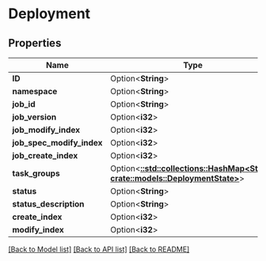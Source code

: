 # Deployment

## Properties

Name | Type | Description | Notes
------------ | ------------- | ------------- | -------------
**ID** | Option<**String**> |  | [optional]
**namespace** | Option<**String**> |  | [optional]
**job_id** | Option<**String**> |  | [optional]
**job_version** | Option<**i32**> |  | [optional]
**job_modify_index** | Option<**i32**> |  | [optional]
**job_spec_modify_index** | Option<**i32**> |  | [optional]
**job_create_index** | Option<**i32**> |  | [optional]
**task_groups** | Option<[**::std::collections::HashMap<String, crate::models::DeploymentState>**](DeploymentState.md)> |  | [optional]
**status** | Option<**String**> |  | [optional]
**status_description** | Option<**String**> |  | [optional]
**create_index** | Option<**i32**> |  | [optional]
**modify_index** | Option<**i32**> |  | [optional]

[[Back to Model list]](../README.md#documentation-for-models) [[Back to API list]](../README.md#documentation-for-api-endpoints) [[Back to README]](../README.md)


